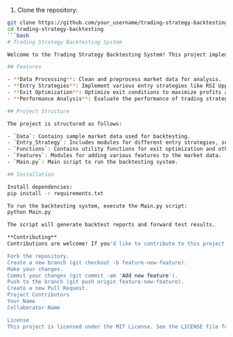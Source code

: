 1. Clone the repository:

```bash
git clone https://github.com/your_username/trading-strategy-backtesting.git
cd trading-strategy-backtesting
```bash
# Trading Strategy Backtesting System

Welcome to the Trading Strategy Backtesting System! This project implements a backtesting system for trading strategies using Python. It provides modules for data processing, entry strategy execution, exit optimization, and performance analysis.

## Features

- **Data Processing**: Clean and preprocess market data for analysis.
- **Entry Strategies**: Implement various entry strategies like RSI Upper to identify potential trade opportunities.
- **Exit Optimization**: Optimize exit conditions to maximize profits and minimize losses.
- **Performance Analysis**: Evaluate the performance of trading strategies with comprehensive reports.

## Project Structure

The project is structured as follows:

- `Data`: Contains sample market data used for backtesting.
- `Entry_Strategy`: Includes modules for different entry strategies, such as RSI Upper.
- `Functions`: Contains utility functions for exit optimization and other tasks.
- `Features`: Modules for adding various features to the market data.
- `Main.py`: Main script to run the backtesting system.

## Installation

Install dependencies:
pip install -r requirements.txt

To run the backtesting system, execute the Main.py script:
python Main.py

The script will generate backtest reports and forward test results.

**Contributing**
Contributions are welcome! If you'd like to contribute to this project, please follow these steps:

Fork the repository.
Create a new branch (git checkout -b feature-new-feature).
Make your changes.
Commit your changes (git commit -am 'Add new feature').
Push to the branch (git push origin feature-new-feature).
Create a new Pull Request.
Project Contributors
Your Name
Collaborator Name

License
This project is licensed under the MIT License. See the LICENSE file for details.

